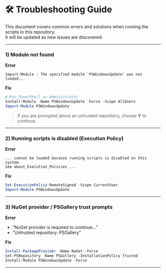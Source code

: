 # 🛠️ Troubleshooting Guide

This document covers common errors and solutions when running the scripts in this repository.  
It will be updated as new issues are discovered.

---

### 1) Module not found

**Error**
```
Import-Module : The specified module 'PSWindowsUpdate' was not loaded...

```

**Fix**
```powershell
# Run PowerShell as Administrator
Install-Module -Name PSWindowsUpdate -Force -Scope AllUsers
Import-Module PSWindowsUpdate
```
> If you are prompted about an untrusted repository, choose **Y** to continue.

---

### 2) Running scripts is disabled (Execution Policy)

**Error**
```
... cannot be loaded because running scripts is disabled on this system.
See about_Execution_Policies ...
```

**Fix**
```powershell
Set-ExecutionPolicy RemoteSigned -Scope CurrentUser
Import-Module PSWindowsUpdate
```

---

### 3) NuGet provider / PSGallery trust prompts

**Error**
- “NuGet provider is required to continue…”
- “Untrusted repository: PSGallery”

**Fix**
```powershell
Install-PackageProvider -Name NuGet -Force
Set-PSRepository -Name PSGallery -InstallationPolicy Trusted
Install-Module PSWindowsUpdate -Force
```

---
